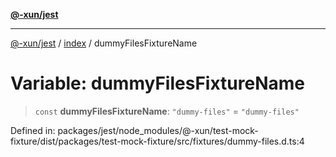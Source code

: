 [**@-xun/jest**](../../README.md)

***

[@-xun/jest](../../README.md) / [index](../README.md) / dummyFilesFixtureName

# Variable: dummyFilesFixtureName

> `const` **dummyFilesFixtureName**: `"dummy-files"` = `"dummy-files"`

Defined in: packages/jest/node\_modules/@-xun/test-mock-fixture/dist/packages/test-mock-fixture/src/fixtures/dummy-files.d.ts:4
